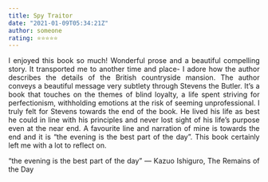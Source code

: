 ```yaml
---
title: Spy Traitor
date: "2021-01-09T05:34:21Z"
author: someone
rating: ⭐⭐⭐⭐⭐
---
```


<style>
body {
text-align: justify}
</style>

I enjoyed this book so much! Wonderful prose and a beautiful compelling story. It transported me to another time and place- I adore how the author describes the details of the British countryside mansion. The author conveys a beautiful message very subtlety through Stevens the Butler. It’s a book that touches on the themes of blind loyalty, a life spent striving for perfectionism, withholding emotions at the risk of seeming unprofessional. I truly felt for Stevens towards the end of the book. He lived his life as best he could in line with his principles and never lost sight of his life’s purpose even at the near end. A favourite line and narration of mine is towards the end and it is “the evening is the best part of the day”. This book certainly left me with a lot to reflect on.

“the evening is the best part of the day”
― Kazuo Ishiguro, The Remains of the Day